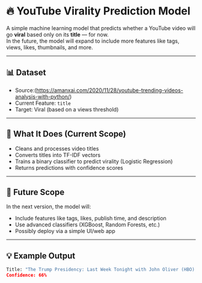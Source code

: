 # 🔥 YouTube Virality Prediction Model

A simple machine learning model that predicts whether a YouTube video will go **viral** based only on its **title** — for now.  
In the future, the model will expand to include more features like tags, views, likes, thumbnails, and more.

---

## 📊 Dataset

- Source:(https://amanxai.com/2020/11/28/youtube-trending-videos-analysis-with-python/)
- Current Feature: `title`
- Target: Viral (based on a views threshold)

---

## 🧠 What It Does (Current Scope)

- Cleans and processes video titles  
- Converts titles into TF-IDF vectors  
- Trains a binary classifier to predict virality (Logistic Regression)  
- Returns predictions with confidence scores  

---

## 🚧 Future Scope

In the next version, the model will:
- Include features like tags, likes, publish time, and description  
- Use advanced classifiers (XGBoost, Random Forests, etc.)  
- Possibly deploy via a simple UI/web app  

---

## 💡 Example Output

```python
Title: "The Trump Presidency: Last Week Tonight with John Oliver (HBO)
Confidence: 66%
